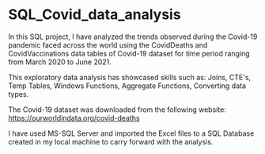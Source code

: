 # SQL_Covid_data_analysis

In this SQL project, I have analyzed the trends observed during the Covid-19 pandemic faced across the world using the CovidDeaths and CovidVaccinations data tables of Covid-19 dataset for time period ranging from March 2020 to June 2021.

This exploratory data analysis has showcased skills such as: Joins, CTE's, Temp Tables, Windows Functions, Aggregate Functions, Converting data types.

The Covid-19 dataset was downloaded from the following website: https://ourworldindata.org/covid-deaths

I have used MS-SQL Server and imported the Excel files to a SQL Database created in my local machine to carry forward with the analysis.
